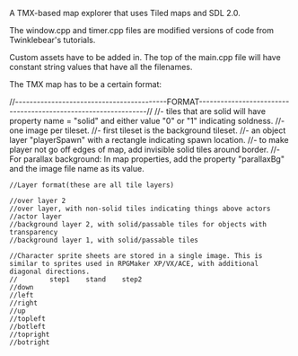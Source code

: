 A TMX-based map explorer that uses Tiled maps and SDL 2.0.

The window.cpp and timer.cpp files are modified versions of code from Twinklebear's tutorials.

Custom assets have to be added in. The top of the main.cpp file will have constant string values that have all the filenames.

The TMX map has to be a certain format:

//------------------------------------------FORMAT---------------------------------------------------------------//
	//- tiles that are solid will have property name = "solid" and either value "0" or "1" indicating soldness.
	//- one image per tileset.
	//- first tileset is the background tileset.
	//- an object layer "playerSpawn" with a rectangle indicating spawn location.
	//- to make player not go off edges of map, add invisible solid tiles around border.
	//- For parallax background: In map properties, add the property "parallaxBg" and the image file name as its value.

	//Layer format(these are all tile layers)

	//over layer 2
	//over layer, with non-solid tiles indicating things above actors
	//actor layer
	//background layer 2, with solid/passable tiles for objects with transparency
	//background layer 1, with solid/passable tiles

	//Character sprite sheets are stored in a single image. This is similar to sprites used in RPGMaker XP/VX/ACE, with additional diagonal directions.
	//		  step1    stand    step2
	//down
	//left
	//right
	//up
	//topleft
	//botleft
	//topright
	//botright
